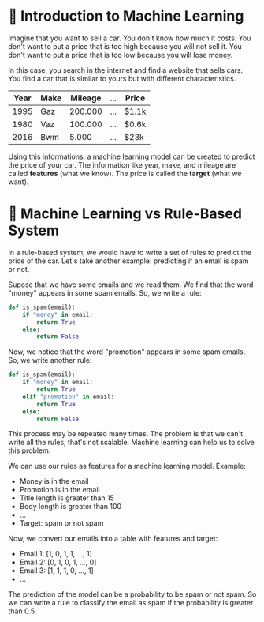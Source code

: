# 📖 Introduction to Machine Learning

Imagine that you want to sell a car. You don't know how much it costs. You don't want to put a price that is too high because you will not sell it. You don't want to put a price that is too low because you will lose money.

In this case, you search in the internet and find a website that sells cars. You find a car that is similar to yours but with different characteristics.

| Year | Make | Mileage | ... | Price |
| ---- | ---- | ------- | --- | ----- |
| 1995 | Gaz  | 200.000 | ... | $1.1k |
| 1980 | Vaz  | 100.000 | ... | $0.6k |
| 2016 | Bwm  | 5.000   | ... | $23k  |

Using this informations, a machine learning model can be created to predict the price of your car. The information like year, make, and mileage are called **features** (what we know). The price is called the **target** (what we want).

# 📖 Machine Learning vs Rule-Based System

In a rule-based system, we would have to write a set of rules to predict the price of the car. Let's take another example: predicting if an email is spam or not.

Supose that we have some emails and we read them. We find that the word "money" appears in some spam emails. So, we write a rule:

```python
def is_spam(email):
    if "money" in email:
        return True
    else:
        return False
```

Now, we notice that the word "promotion" appears in some spam emails. So, we write another rule:

```python
def is_spam(email):
    if "money" in email:
        return True
    elif "promotion" in email:
        return True
    else:
        return False
```

This process may be repeated many times. The problem is that we can't write all the rules, that's not scalable. Machine learning can help us to solve this problem.

We can use our rules as features for a machine learning model. Example:

- Money is in the email
- Promotion is in the email
- Title length is greater than 15
- Body length is greater than 100
- ...
- Target: spam or not spam

Now, we convert our emails into a table with features and target:

- Email 1: [1, 0, 1, 1, ..., 1]
- Email 2: [0, 1, 0, 1, ..., 0]
- Email 3: [1, 1, 1, 0, ..., 1]
- ...

The prediction of the model can be a probability to be spam or not spam. So we can write a rule to classify the email as spam if the probability is greater than 0.5.

